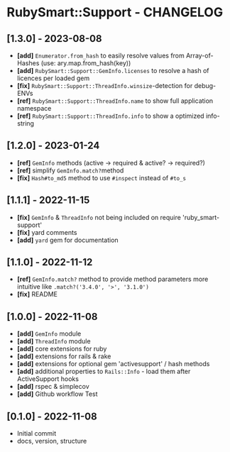 # RubySmart::Support - CHANGELOG

## [1.3.0] - 2023-08-08
* **[add]** `Enumerator.from_hash` to easily resolve values from Array-of-Hashes (use: ary.map.from_hash(key))
* **[add]** `RubySmart::Support::GemInfo.licenses` to resolve a hash of licences per loaded gem
* **[fix]** `RubySmart::Support::ThreadInfo.winsize`-detection for debug-ENVs
* **[ref]** `RubySmart::Support::ThreadInfo.name` to show full application namespace
* **[ref]** `RubySmart::Support::ThreadInfo.info` to show a optimized info-string

## [1.2.0] - 2023-01-24
* **[ref]** `GemInfo` methods (active -> required & active? -> required?)
* **[ref]** simplify `GemInfo.match?`method
* **[fix]** `Hash#to_md5` method to use `#inspect` instead of `#to_s`

## [1.1.1] - 2022-11-15
* **[fix]** `GemInfo` & `ThreadInfo` not being included on require 'ruby_smart-support'
* **[fix]** yard comments
* **[add]** `yard` gem for documentation

## [1.1.0] - 2022-11-12
* **[ref]** `GemInfo.match?` method to provide method parameters more intuitive like `.match?('3.4.0', '>', '3.1.0')`
* **[fix]** README

## [1.0.0] - 2022-11-08
* **[add]** `GemInfo` module
* **[add]** `ThreadInfo` module
* **[add]** core extensions for ruby
* **[add]** extensions for rails & rake
* **[add]** extensions for optional gem 'activesupport' / hash methods
* **[add]** additional properties to `Rails::Info` - load them after ActiveSupport hooks
* **[add]** rspec & simplecov
* **[add]** Github workflow Test

## [0.1.0] - 2022-11-08
* Initial commit
* docs, version, structure
